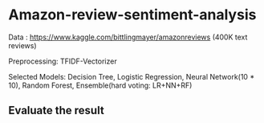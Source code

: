 # Amazon-review-sentiment-analysis

Data : https://www.kaggle.com/bittlingmayer/amazonreviews (400K text reviews)

Preprocessing: TFIDF-Vectorizer

Selected Models: Decision Tree, Logistic Regression, Neural Network(10 * 10), Random Forest, Ensemble(hard voting: LR+NN+RF)

## Evaluate the result





